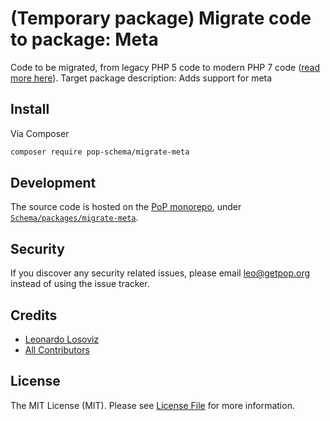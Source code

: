 # (Temporary package) Migrate code to package: Meta

Code to be migrated, from legacy PHP 5 code to modern PHP 7 code ([read more here](https://github.com/leoloso/PoP#codebase-migration)). Target package description:  Adds support for meta

## Install

Via Composer

``` bash
composer require pop-schema/migrate-meta
```

## Development

The source code is hosted on the [PoP monorepo](https://github.com/leoloso/PoP), under [`Schema/packages/migrate-meta`](https://github.com/leoloso/PoP/tree/master/layers/Schema/packages/migrate-meta).

## Security

If you discover any security related issues, please email leo@getpop.org instead of using the issue tracker.

## Credits

- [Leonardo Losoviz][link-author]
- [All Contributors][link-contributors]

## License

The MIT License (MIT). Please see [License File](LICENSE.md) for more information.

[ico-version]: https://img.shields.io/packagist/v/pop-schema/meta.svg?style=flat-square
[ico-license]: https://img.shields.io/badge/license-MIT-brightgreen.svg?style=flat-square
[ico-travis]: https://img.shields.io/travis/pop-schema/meta/master.svg?style=flat-square
[ico-scrutinizer]: https://img.shields.io/scrutinizer/coverage/g/pop-schema/meta.svg?style=flat-square
[ico-code-quality]: https://img.shields.io/scrutinizer/g/pop-schema/meta.svg?style=flat-square
[ico-downloads]: https://img.shields.io/packagist/dt/pop-schema/meta.svg?style=flat-square

[link-packagist]: https://packagist.org/packages/pop-schema/meta
[link-travis]: https://travis-ci.org/pop-schema/meta
[link-scrutinizer]: https://scrutinizer-ci.com/g/pop-schema/meta/code-structure
[link-code-quality]: https://scrutinizer-ci.com/g/pop-schema/meta
[link-downloads]: https://packagist.org/packages/pop-schema/meta
[link-author]: https://github.com/leoloso
[link-contributors]: ../../../../../../contributors
